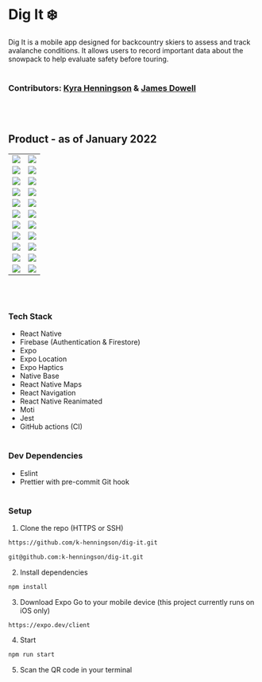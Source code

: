 # Dig It ❄️

Dig It is a mobile app designed for backcountry skiers to assess and track avalanche conditions. It allows users to record important data about the snowpack to help evaluate safety before touring.
<br></br>

### Contributors: [Kyra Henningson](https://github.com/k-henningson) & [James Dowell](https://github.com/j-dowell)

<br></br>

## Product - as of January 2022

<table>
  <tr>
    <td><img src="https://github.com/k-henningson/dig-it/blob/DIG-51-finish-readme/docs/Part1.gif?raw=true"></td>
    <td><img src="https://github.com/k-henningson/dig-it/blob/DIG-51-finish-readme/docs/Part2.gif?raw=true"></td>
  </tr>
  <tr>
    <td><img src="https://github.com/k-henningson/dig-it/blob/DIG-51-finish-readme/docs/Part3.gif?raw=true"></td>
    <td><img src="https://github.com/k-henningson/dig-it/blob/DIG-51-finish-readme/docs/Part4.gif?raw=true"></td>
  </tr>
   <tr>
    <td><img src="https://github.com/k-henningson/dig-it/blob/DIG-51-finish-readme/docs/Part5.gif?raw=true"></td>
    <td><img src="https://github.com/k-henningson/dig-it/blob/DIG-51-finish-readme/docs/Part6.gif?raw=true"></td>
  </tr>
  <tr>
    <td><img src="https://github.com/k-henningson/dig-it/blob/DIG-51-finish-readme/docs/welcomePage.PNG?raw=true"></td>
    <td><img src="https://github.com/k-henningson/dig-it/blob/DIG-51-finish-readme/docs/signUp.PNG?raw=true"></td>
  </tr>
  <tr>
    <td><img src="https://github.com/k-henningson/dig-it/blob/DIG-51-finish-readme/docs/profilePage.PNG?raw=true"></td>
    <td><img src="https://github.com/k-henningson/dig-it/blob/DIG-51-finish-readme/docs/historyTests.PNG?raw=true"></td>
  </tr>
  <tr>
    <td><img src="https://github.com/k-henningson/dig-it/blob/DIG-51-finish-readme/docs/testPage.PNG?raw=true"></td>
    <td><img src="https://github.com/k-henningson/dig-it/blob/DIG-51-finish-readme/docs/tapTest.PNG?raw=true"></td>
  </tr>
  <tr>
    <td><img src="https://github.com/k-henningson/dig-it/blob/DIG-51-finish-readme/docs/tapPicker.PNG?raw=true"></td>
    <td><img src="https://github.com/k-henningson/dig-it/blob/DIG-51-finish-readme/docs/fractureType.PNG?raw=true"></td>
  </tr>
  <tr>
    <td><img src="https://github.com/k-henningson/dig-it/blob/DIG-51-finish-readme/docs/weatherStep.PNG?raw=true"></td>
    <td><img src="https://github.com/k-henningson/dig-it/blob/DIG-51-finish-readme/docs/snowConditions.PNG?raw=true"></td>
  </tr>
  <tr>
    <td><img src="https://github.com/k-henningson/dig-it/blob/DIG-51-finish-readme/docs/title.PNG?raw=true"></td>
    <td><img src="https://github.com/k-henningson/dig-it/blob/DIG-51-finish-readme/docs/location.PNG?raw=true"></td>
  </tr>
  <tr>
    <td><img src="https://github.com/k-henningson/dig-it/blob/DIG-51-finish-readme/docs/imageStep.PNG?raw=true"></td>
    <td><img src="https://github.com/k-henningson/dig-it/blob/DIG-51-finish-readme/docs/notes.PNG?raw=true"></td>
  </tr>
  <tr>
    <td><img src="https://github.com/k-henningson/dig-it/blob/DIG-51-finish-readme/docs/success.PNG?raw=true"></td>
    <td><img src="https://github.com/k-henningson/dig-it/blob/DIG-51-finish-readme/docs/historyModal.PNG?raw=true"></td>
  </tr>
</table>
<br></br>

### Tech Stack

-   React Native
-   Firebase (Authentication & Firestore)
-   Expo
-   Expo Location
-   Expo Haptics
-   Native Base
-   React Native Maps
-   React Navigation
-   React Native Reanimated
-   Moti
-   Jest
-   GitHub actions (CI)
    <br></br>

### Dev Dependencies

-   Eslint
-   Prettier with pre-commit Git hook
    <br></br>

### Setup

1. Clone the repo (HTTPS or SSH)

```sh
https://github.com/k-henningson/dig-it.git
```

```sh
git@github.com:k-henningson/dig-it.git
```

2. Install dependencies

```sh
npm install
```

3. Download Expo Go to your mobile device (this project currently runs on iOS only)

```sh
https://expo.dev/client
```

4. Start

```sh
npm run start
```

5. Scan the QR code in your terminal
